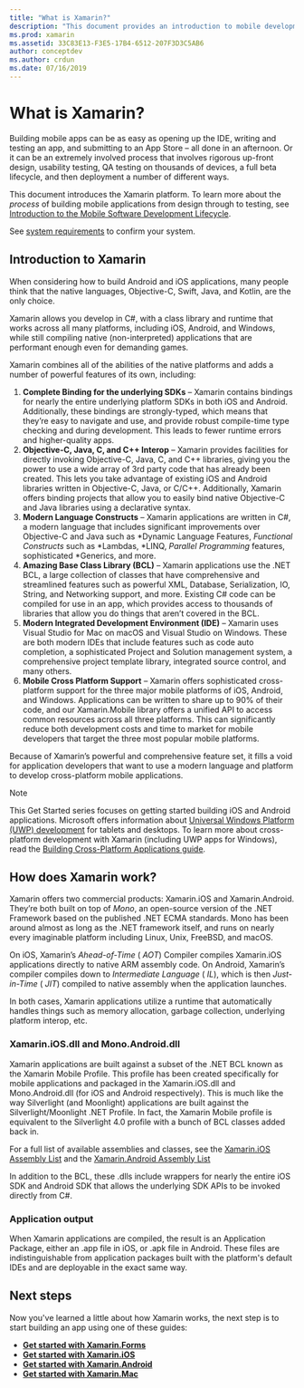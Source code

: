 ```yaml
---
title: "What is Xamarin?"
description: "This document provides an introduction to mobile development, discussing Xamarin, how it works, and the applications it outputs."
ms.prod: xamarin
ms.assetid: 33C83E13-F3E5-17B4-6512-207F3D3C5AB6
author: conceptdev
ms.author: crdun
ms.date: 07/16/2019
---
```


# What is Xamarin?

Building mobile apps can be as easy as opening up the IDE, writing and testing an app, and submitting to an App Store
– all done in an afternoon. Or it can be an extremely involved process that
involves rigorous up-front design, usability testing, QA testing on thousands of
devices, a full beta lifecycle, and then deployment a number of different
ways.

This document introduces the Xamarin platform. To learn more about the *process* of building mobile applications from design through to testing, see  [Introduction to the Mobile Software Development Lifecycle](~/cross-platform/get-started/introduction-to-mobile-sdlc.md).

See [system requirements](~/cross-platform/get-started/requirements.md#macos-requirements)
to confirm your system.

## Introduction to Xamarin

When considering how to build Android and iOS applications, many people think
that the native languages, Objective-C, Swift, Java, and Kotlin, are the only
choice.

Xamarin allows you develop in C#, with a class library and runtime that works across
all many platforms, including iOS, Android, and Windows, while still compiling native
(non-interpreted) applications that are performant enough even for demanding games.

Xamarin combines all of the abilities of the native
platforms and adds a number of powerful features of its own, including:

1. **Complete Binding for the underlying SDKs** – Xamarin contains bindings for nearly the entire underlying platform SDKs in both iOS and Android. Additionally, these bindings are strongly-typed, which means that they’re easy to navigate and use, and provide robust compile-time type checking and during development. This leads to fewer runtime errors and higher-quality apps.
1. **Objective-C, Java, C, and C++ Interop** – Xamarin provides facilities for directly invoking Objective-C, Java, C, and C++ libraries, giving you the power to use a wide array of 3rd party code that has already been created. This lets you take advantage of existing iOS and Android libraries written in Objective-C, Java, or C/C++. Additionally, Xamarin offers binding projects that allow you to easily bind native Objective-C and Java libraries using a declarative syntax.
1. **Modern Language Constructs** – Xamarin applications are written in C#, a modern language that includes significant improvements over Objective-C and Java such as  *Dynamic Language Features,  *Functional Constructs* such as  *Lambdas,  *LINQ,  *Parallel Programming* features, sophisticated  *Generics, and more.
1. **Amazing Base Class Library (BCL)** – Xamarin applications use the .NET BCL, a large collection of classes that have comprehensive and streamlined features such as powerful XML, Database, Serialization, IO, String, and Networking support, and more. Existing C# code can be compiled for use in an app, which provides access to thousands of libraries that allow you do things that aren’t covered in the BCL.
1. **Modern Integrated Development Environment (IDE)** – Xamarin uses Visual Studio for Mac on macOS and Visual Studio on Windows. These are both modern IDEs that include features such as code auto completion, a sophisticated Project and Solution management system, a comprehensive project template library, integrated source control, and many others.
1. **Mobile Cross Platform Support** – Xamarin offers sophisticated cross-platform support for the three major mobile platforms of iOS, Android, and Windows. Applications can be written to share up to 90% of their code, and our Xamarin.Mobile library offers a unified API to access common resources across all three platforms. This can significantly reduce both development costs and time to market for mobile developers that target the three most popular mobile platforms.

Because of Xamarin’s powerful and comprehensive feature set, it fills a
void for application developers that want to use a modern language and platform
to develop cross-platform mobile applications.

> [!NOTE]
> This Get Started series focuses on getting started building iOS and Android applications. Microsoft offers information about [Universal Windows Platform (UWP) development](https://docs.microsoft.com/windows/uwp/develop/) for tablets and desktops. To learn more about cross-platform development with Xamarin (including UWP apps for Windows), read the [Building Cross-Platform Applications guide](~/cross-platform/app-fundamentals/building-cross-platform-applications/index.md).

## How does Xamarin work?

Xamarin offers two commercial products: Xamarin.iOS and Xamarin.Android. They’re both built on
top of *Mono*, an open-source version of the .NET Framework based on the
published .NET ECMA standards. Mono has been around almost as long as the .NET
framework itself, and runs on nearly every imaginable platform including Linux,
Unix, FreeBSD, and macOS.

On iOS, Xamarin’s *Ahead-of-Time* ( *AOT*) Compiler compiles
Xamarin.iOS applications directly to native ARM assembly code. On Android,
Xamarin’s compiler compiles down to *Intermediate Language*
( *IL*), which is then *Just-in-Time* ( *JIT*) compiled to
native assembly when the application launches.

In both cases, Xamarin applications utilize a runtime that automatically
handles things such as memory allocation, garbage collection, underlying
platform interop, etc.

### Xamarin.iOS.dll and Mono.Android.dll

Xamarin applications are built against a subset of the .NET BCL known as the
Xamarin Mobile Profile. This profile has been created specifically for mobile
applications and packaged in the Xamarin.iOS.dll and Mono.Android.dll (for iOS and
Android respectively). This is much like the way Silverlight (and Moonlight)
applications are built against the Silverlight/Moonlight .NET Profile. In fact,
the Xamarin Mobile profile is equivalent to the Silverlight 4.0 profile with a
bunch of BCL classes added back in.

For a full list of available assemblies and classes, see the [Xamarin.iOS Assembly List](~/cross-platform/internals/available-assemblies.md?context=xamarin/ios) and the [Xamarin.Android Assembly List](~/cross-platform/internals/available-assemblies.md?context=xamarin/android)

In addition to the BCL, these .dlls include wrappers for nearly the entire
iOS SDK and Android SDK that allows the underlying SDK APIs to be invoked
directly from C#.

### Application output

When Xamarin applications are compiled, the result is an Application Package,
either an .app file in iOS, or .apk file in Android. These files are
indistinguishable from application packages built with the platform's default
IDEs and are deployable in the exact same way.

## Next steps

Now you've learned a little about how Xamarin works, the next step is to start building an app using one of these guides:

- [**Get started with Xamarin.Forms**](~/get-started/index.yml)
- [**Get started with Xamarin.iOS**](~/ios/get-started/hello-ios/index.md)
- [**Get started with Xamarin.Android**](~/android/get-started/hello-android/index.md)
- [**Get started with Xamarin.Mac**](~/mac/get-started/hello-mac.md)
